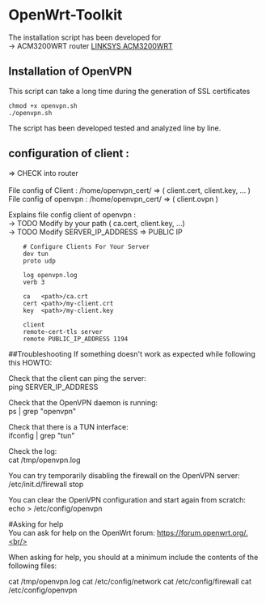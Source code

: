 # OpenWrt-Toolkit 

The installation script has been developed for <br/> 
	-> ACM3200WRT router <a href="https://www.linksys.com/be/p/P-WRT3200ACM/">LINKSYS ACM3200WRT</a><br/>
	
## Installation of OpenVPN

This script can take a long time during the generation of SSL certificates

	chmod +x openvpn.sh 
	./openvpn.sh  

The script has been developed tested and analyzed line by line.


## configuration of client :
   => CHECK into router<br/><br/>
   File config of Client : /home/openvpn_cert/ => ( client.cert, client.key, ... )<br/>
   File config of openvpn : /home/openvpn_cert/ => ( client.ovpn )

   Explains file config client of openvpn :<br/>
	-> TODO Modify <path> by your path ( ca.cert, client.key, ...)<br/>
	-> TODO Modify SERVER_IP_ADDRESS => PUBLIC IP 
	
        # Configure Clients For Your Server
        dev tun
        proto udp

        log openvpn.log
        verb 3

        ca   <path>/ca.crt
        cert <path>/my-client.crt
        key  <path>/my-client.key

        client
        remote-cert-tls server
        remote PUBLIC_IP_ADDRESS 1194

##Troubleshooting
If something doesn't work as expected while following this HOWTO:

Check that the client can ping the server:<br/>
ping SERVER_IP_ADDRESS<br/>

Check that the OpenVPN daemon is running:<br/>
ps | grep "openvpn"<br/>

Check that there is a TUN interface:<br/>
ifconfig | grep "tun"<br/>

Check the log:<br/>
cat /tmp/openvpn.log<br/>

You can try temporarily disabling the firewall on the OpenVPN server:<br/>
/etc/init.d/firewall stop<br/>

You can clear the OpenVPN configuration and start again from scratch:<br/>
echo > /etc/config/openvpn<br/>

#Asking for help<br/>
You can ask for help on the OpenWrt forum: https://forum.openwrt.org/.<br/>

When asking for help, you should at a minimum include the contents of the following files:<br/>

cat /tmp/openvpn.log
cat /etc/config/network
cat /etc/config/firewall
cat /etc/config/openvpn
